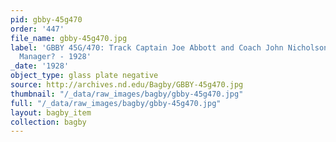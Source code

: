 ```yaml
---
pid: gbby-45g470
order: '447'
file_name: gbby-45g470.jpg
label: 'GBBY 45G/470: Track Captain Joe Abbott and Coach John Nicholson with Track
  Manager? - 1928'
_date: '1928'
object_type: glass plate negative
source: http://archives.nd.edu/Bagby/GBBY-45g470.jpg
thumbnail: "/_data/raw_images/bagby/gbby-45g470.jpg"
full: "/_data/raw_images/bagby/gbby-45g470.jpg"
layout: bagby_item
collection: bagby
---
```

